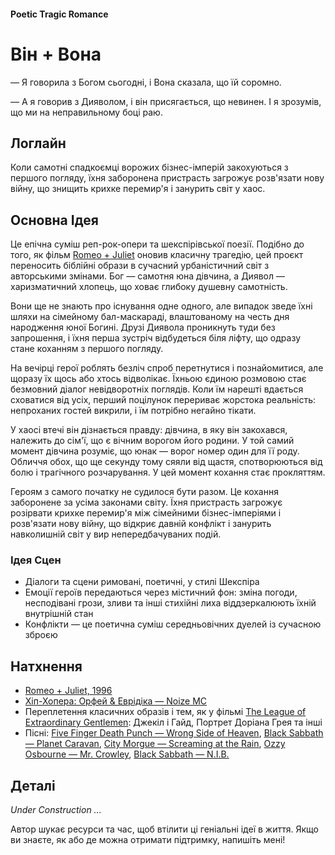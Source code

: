#### Poetic Tragic Romance

# Він + Вона

— Я говорила з Богом сьогодні, і Вона сказала, що їй соромно.

— А я говорив з Дияволом, і він присягається, що невинен. І я зрозумів, що ми на неправильному боці раю.

## Логлайн

Коли самотні спадкоємці ворожих бізнес-імперій закохуються з першого погляду, їхня заборонена пристрасть загрожує розв'язати нову війну, що знищить крихке перемир'я і занурить світ у хаос.

## Основна Ідея

Це епічна суміш реп-рок-опери та шекспірівської поезії. Подібно до того, як фільм [Romeo + Juliet](https://www.imdb.com/title/tt0117509/) оновив класичну трагедію, цей проєкт переносить біблійні образи в сучасний урбаністичний світ з авторськими змінами. Бог — самотня юна дівчина, а Диявол — харизматичний хлопець, що ховає глибоку душевну самотність.

Вони ще не знають про існування одне одного, але випадок зведе їхні шляхи на сімейному бал-маскараді, влаштованому на честь дня народження юної Богині. Друзі Диявола проникнуть туди без запрошення, і їхня перша зустріч відбудеться біля ліфту, що одразу стане коханням з першого погляду.

На вечірці герої роблять безліч спроб перетнутися і познайомитися, але щоразу їх щось або хтось відволікає. Їхньою єдиною розмовою стає безмовний діалог невідворотніх поглядів. Коли їм нарешті вдається сховатися від усіх, перший поцілунок перериває жорстока реальність: непроханих гостей викрили, і їм потрібно негайно тікати.

У хаосі втечі він дізнається правду: дівчина, в яку він закохався, належить до сім'ї, що є вічним ворогом його родини. У той самий момент дівчина розуміє, що юнак — ворог номер один для її роду. Обличчя обох, що ще секунду тому сяяли від щастя, спотворюються від болю і трагічного розчарування. У цей момент кохання стає прокляттям.

Героям з самого початку не судилося бути разом. Це кохання заборонене за усіма законами світу. Їхня пристрасть загрожує розірвати крихке перемир'я між сімейними бізнес-імперіями і розв'язати нову війну, що відкриє давній конфлікт і занурить навколишній світ у вир непередбачуваних подій.

### Ідея Сцен

- Діалоги та сцени римовані, поетичні, у стилі Шекспіра
- Емоції героїв передаються через містичний фон: зміна погоди, несподівані грози, зливи та інші стихійні лиха віддзеркалюють їхній внутрішній стан
- Конфлікти — це поетична суміш середньовічних дуелей із сучасною зброєю

## Натхнення

- [Romeo + Juliet, 1996](https://www.imdb.com/title/tt0117509/)
- [Хіп-Хопера: Орфей & Еврідіка — Noize MC](https://www.youtube.com/watch?v=TbMYvqA8Tj4)
- Переплетення класичних образів і тем, як у фільмі [The League of Extraordinary Gentlemen](https://www.imdb.com/title/tt0311429/): Джекіл і Гайд, Портрет Доріана Грея та інші
- Пісні: [Five Finger Death Punch — Wrong Side of Heaven](https://open.spotify.com/track/11Ojp7JniVvwd0gmgvyKkd?si=_gtX3nIgTeOAt1k6oQf8Jg), [Black Sabbath — Planet Caravan](https://open.spotify.com/track/4VAAXfLf8YPiO1LzyYnMKb?si=H0yObqdcSwCUoofQdVV40g), [City Morgue — Screaming at the Rain](https://open.spotify.com/track/6dIMYXE0iAoXfjQGU1aFdy?si=rYTE-KXxTc2y6L4JSgZ-qw), [Ozzy Osbourne — Mr. Crowley](https://open.spotify.com/track/2ov8L95QD25TLpZAZPYWXL?si=FYXiBytqTp6G4HuEqX9B6A), [Black Sabbath — N.I.B.](https://open.spotify.com/track/3XclwoQxz4p6Dl7VUf90KW?si=6FHvsCUZREOZ4LxJcTXKfA)

## Деталі

*Under Construction …*

Автор шукає ресурси та час, щоб втілити ці геніальні ідеї в життя. Якщо ви знаєте, як або де можна отримати підтримку, напишіть мені!